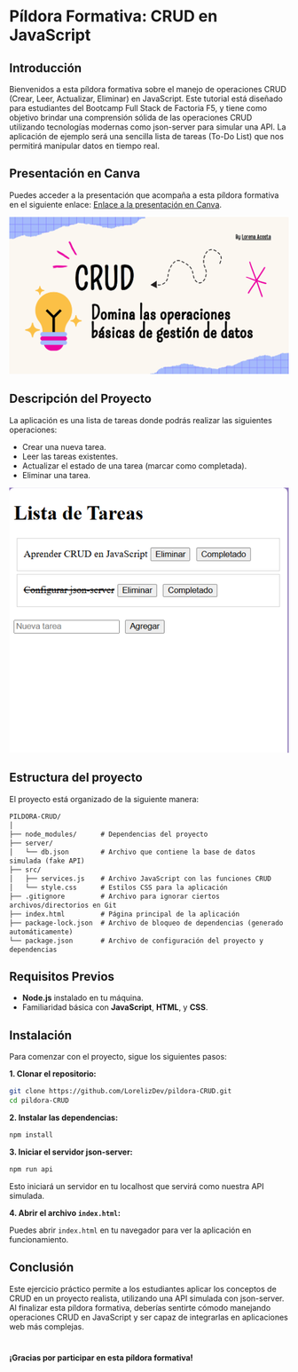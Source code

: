 # Píldora Formativa: CRUD en JavaScript

## Introducción

Bienvenidos a esta píldora formativa sobre el manejo de operaciones CRUD (Crear, Leer, Actualizar, Eliminar) en JavaScript. Este tutorial está diseñado para estudiantes del Bootcamp Full Stack de Factoria F5, y tiene como objetivo brindar una comprensión sólida de las operaciones CRUD utilizando tecnologías modernas como json-server para simular una API. La aplicación de ejemplo será una sencilla lista de tareas (To-Do List) que nos permitirá manipular datos en tiempo real.

## Presentación en Canva

Puedes acceder a la presentación que acompaña a esta píldora formativa en el siguiente enlace: [Enlace a la presentación en Canva](https://www.canva.com/design/DAGOaGPiZO4/vDJgOLwsyYZ20Ql2aK6xlg/view?utm_content=DAGOaGPiZO4&utm_campaign=designshare&utm_medium=link&utm_source=editor).

![Presentación en Canva](/assets/img/image_canva.png)

## Descripción del Proyecto

La aplicación es una lista de tareas donde podrás realizar las siguientes operaciones:

- Crear una nueva tarea.
- Leer las tareas existentes.
- Actualizar el estado de una tarea (marcar como completada).
- Eliminar una tarea.

![Aplicación To-Do List](/assets/capture_app.png)

## Estructura del proyecto

El proyecto está organizado de la siguiente manera:

```plaintext
PILDORA-CRUD/
│
├── node_modules/      # Dependencias del proyecto
├── server/
│   └── db.json        # Archivo que contiene la base de datos simulada (fake API)
├── src/
│   ├── services.js    # Archivo JavaScript con las funciones CRUD
│   └── style.css      # Estilos CSS para la aplicación
├── .gitignore         # Archivo para ignorar ciertos archivos/directorios en Git
├── index.html         # Página principal de la aplicación
├── package-lock.json  # Archivo de bloqueo de dependencias (generado automáticamente)
└── package.json       # Archivo de configuración del proyecto y dependencias

```

## Requisitos Previos

- **Node.js** instalado en tu máquina.
- Familiaridad básica con **JavaScript**, **HTML**, y **CSS**.

## Instalación

Para comenzar con el proyecto, sigue los siguientes pasos:

**1. Clonar el repositorio:**

```bash
git clone https://github.com/LorelizDev/pildora-CRUD.git
cd pildora-CRUD
```

**2. Instalar las dependencias:**

```bash
npm install
```

**3. Iniciar el servidor json-server:**

```bash
npm run api
```

Esto iniciará un servidor en tu localhost que servirá como nuestra API simulada.

**4. Abrir el archivo `index.html`:**

Puedes abrir `index.html` en tu navegador para ver la aplicación en funcionamiento.

## Conclusión

Este ejercicio práctico permite a los estudiantes aplicar los conceptos de CRUD en un proyecto realista, utilizando una API simulada con json-server. Al finalizar esta píldora formativa, deberías sentirte cómodo manejando operaciones CRUD en JavaScript y ser capaz de integrarlas en aplicaciones web más complejas.

#

**¡Gracias por participar en esta píldora formativa!**